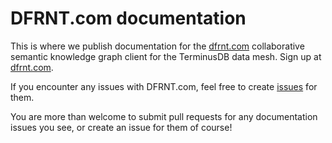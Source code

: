 # DFRNT.com documentation

This is where we publish documentation for the [dfrnt.com](https://dfrnt.com?utm_source=dfrnt-support) collaborative semantic knowledge graph client for the TerminusDB data mesh. Sign up at [dfrnt.com](https://dfrnt.com/signup/?utm_source=dfrnt-support).

If you encounter any issues with DFRNT.com, feel free to create [issues](https://github.com/dfrnt-com/support/issues) for them.

You are more than welcome to submit pull requests for any documentation issues you see, or create an issue for them of course!
